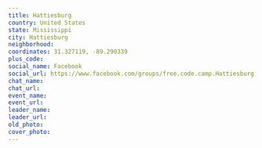 ```yaml
---
title: Hattiesburg
country: United States
state: Mississippi
city: Hattiesburg
neighborhood: 
coordinates: 31.327119, -89.290339
plus_code:
social_name: Facebook
social_url: https://www.facebook.com/groups/free.code.camp.Hattiesburg
chat_name:
chat_url:
event_name:
event_url:
leader_name:
leader_url:
old_photo: 
cover_photo:
---
```

